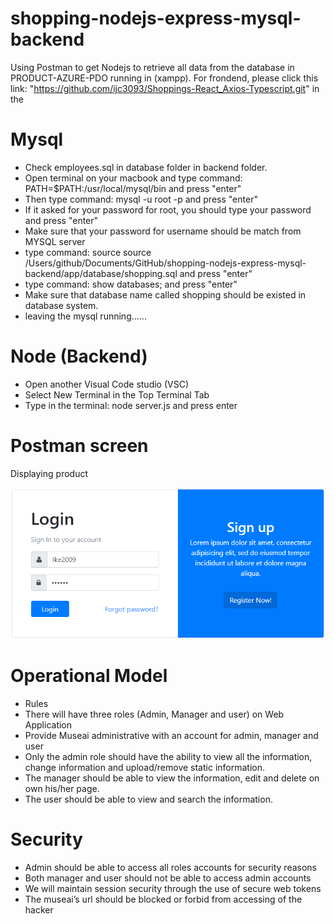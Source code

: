 # shopping-nodejs-express-mysql-backend
Using Postman to get Nodejs to retrieve all data from the database in PRODUCT-AZURE-PDO running in (xampp). For frondend, please click this link: "https://github.com/ijc3093/Shoppings-React_Axios-Typescript.git" in the


# Mysql
- Check employees.sql in database folder in backend folder.
- Open terminal on your macbook and type command: PATH=$PATH:/usr/local/mysql/bin and press "enter"
- Then type command: mysql -u root -p and press "enter"
- If it asked for your password for root, you should type your password and press "enter"
- Make sure that your password for username should be match from MYSQL server
- type command: source source /Users/github/Documents/GitHub/shopping-nodejs-express-mysql-backend/app/database/shopping.sql and press "enter"
- type command: show databases; and press "enter"
- Make sure that database name called shopping should be existed in database system.
- leaving the mysql running......


# Node (Backend) 
- Open another Visual Code studio (VSC)
- Select New Terminal in the Top Terminal Tab
- Type in the terminal: node server.js and press enter

# Postman screen
Displaying product

![Screenshot](https://github.com/ijc3093/Product-Azure-PDO/blob/master/Documents/Screen/login.PNG)

# Operational Model
-	Rules
-	There will have three roles (Admin, Manager and user) on Web Application
-	Provide Museai administrative with an account for admin, manager and user
-	Only the admin role should have the ability to view all the information, change information and upload/remove static information.
-	The manager should be able to view the information, edit and delete on own his/her page.
-	The user should be able to view and search the information.

# Security
-	Admin should be able to access all roles accounts for security reasons
-	Both manager and user should not be able to access admin accounts
-	We will maintain session security through the use of secure web tokens
-	The museai’s url should be blocked or forbid from accessing of the hacker
